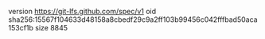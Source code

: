 version https://git-lfs.github.com/spec/v1
oid sha256:15567f104633d48158a8cbedf29c9a2ff103b99456c042fffbad50aca153cf1b
size 8845
